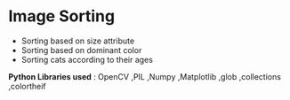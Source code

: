 # Image Sorting 
* Sorting based on size attribute
* Sorting based on dominant color
* Sorting cats according to their ages 


**Python Libraries used** : OpenCV ,PIL ,Numpy ,Matplotlib ,glob ,collections ,colortheif 










